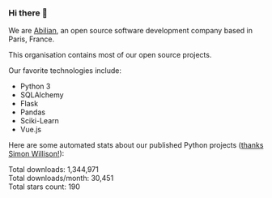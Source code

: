 ### Hi there 👋

We are [Abilian](https://abilian.com/), an open source software development company based in Paris, France.

This organisation contains most of our open source projects.

Our favorite technologies include:

- Python 3
- SQLAlchemy
- Flask
- Pandas
- Sciki-Learn
- Vue.js

Here are some automated stats about our published Python projects
([thanks Simon Willison!][sw-post]):

<!--marker-->
Total downloads: 1,344,971<br>
Total downloads/month: 30,451<br>
Total stars count: 190
<!--end-->

[sw-post]: https://simonwillison.net/2020/Jul/10/self-updating-profile-readme/